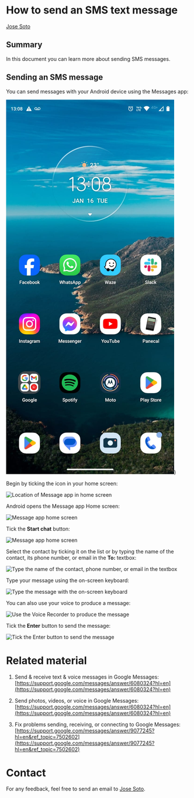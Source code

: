 # How to send an SMS text message
[Jose Soto](kalgan_5@hotmail.com)

## Summary

In this document you can learn more about sending SMS messages.

## Sending an SMS message

You can send messages with your Android device using the Messages app:

![Messages app logo](https://github.com/kalgan5/Superna/blob/d1cdf08a876788a8b183976d0dd5d2cf38231525/Sample/Home%20Screen.jpg))

Begin by ticking the icon in your home screen:

![Location of Message app in home screen](/Home%20Screen-1.jpg)

Android opens the Message app Home screen:

![Message app home screen](/Message%20app%20--%20Home%20screen.jpg)

Tick the **Start chat** button:

![Message app home screen](/Message%20app%20--%20Home%20screen-1.jpg)

Select the contact by ticking it on the list or by typing the name of the contact, its phone number, or email in the **To:** textbox:

![Type the name of the contact, phone number, or email in the textbox](/Message%20app%20--%20Typing%20name%20of%20contact.jpg)

Type your message using the on-screen keyboard:

![Type the message with the on-screen keyboard](/Message%20app%20--%20Writing%20the%20SMS%20text%20message-1.jpg)

You can also use your voice to produce a message:

![Use the Voice Recorder to produce the message](/Message%20app%20--%20Writing%20the%20SMS%20text%20message-2.jpg)

Tick the **Enter** button to send the message:

![Tick the Enter button to send the message](/Message%20app%20--%20Sending%20the%20SMS%20text%20message-1.jpg)

# Related material

1. Send & receive text & voice messages in Google Messages: [https://support.google.com/messages/answer/6080324?hl=en](https://support.google.com/messages/answer/6080324?hl=en)

2. Send photos, videos, or voice in Google Messages: [https://support.google.com/messages/answer/6080324?hl=en](https://support.google.com/messages/answer/6080324?hl=en)

3. Fix problems sending, receiving, or connecting to Google Messages: [https://support.google.com/messages/answer/9077245?hl=en&ref_topic=7502602](https://support.google.com/messages/answer/9077245?hl=en&ref_topic=7502602)

# Contact

For any feedback, feel free to send an email to [Jose Soto](kalgan_5@hotmail.com).
